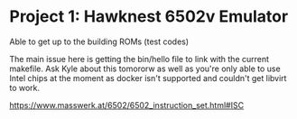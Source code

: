 # Project 1: Hawknest 6502v Emulator 

Able to get up to the building ROMs (test codes)

The main issue here is getting the bin/hello file to link with the current makefile. Ask Kyle about this tomororw as well as you're only able to use Intel chips at the moment as docker isn't supported and couldn't get libvirt to work. 

https://www.masswerk.at/6502/6502_instruction_set.html#ISC


